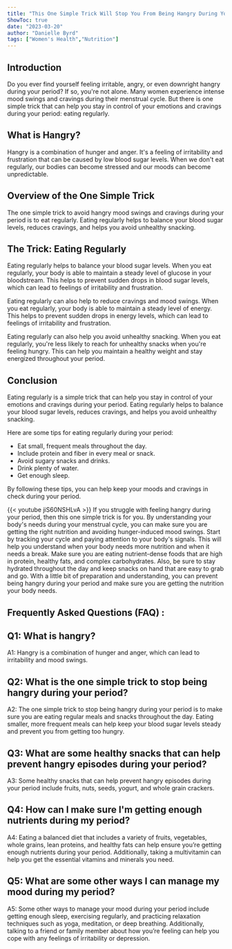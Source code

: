 ```yaml
---
title: "This One Simple Trick Will Stop You From Being Hangry During Your Period!"
ShowToc: true 
date: "2023-03-20"
author: "Danielle Byrd" 
tags: ["Women's Health","Nutrition"]
---
```

## Introduction

Do you ever find yourself feeling irritable, angry, or even downright hangry during your period? If so, you're not alone. Many women experience intense mood swings and cravings during their menstrual cycle. But there is one simple trick that can help you stay in control of your emotions and cravings during your period: eating regularly. 

## What is Hangry? 

Hangry is a combination of hunger and anger. It's a feeling of irritability and frustration that can be caused by low blood sugar levels. When we don't eat regularly, our bodies can become stressed and our moods can become unpredictable. 

## Overview of the One Simple Trick

The one simple trick to avoid hangry mood swings and cravings during your period is to eat regularly. Eating regularly helps to balance your blood sugar levels, reduces cravings, and helps you avoid unhealthy snacking. 

## The Trick: Eating Regularly 

Eating regularly helps to balance your blood sugar levels. When you eat regularly, your body is able to maintain a steady level of glucose in your bloodstream. This helps to prevent sudden drops in blood sugar levels, which can lead to feelings of irritability and frustration. 

Eating regularly can also help to reduce cravings and mood swings. When you eat regularly, your body is able to maintain a steady level of energy. This helps to prevent sudden drops in energy levels, which can lead to feelings of irritability and frustration. 

Eating regularly can also help you avoid unhealthy snacking. When you eat regularly, you're less likely to reach for unhealthy snacks when you're feeling hungry. This can help you maintain a healthy weight and stay energized throughout your period. 

## Conclusion 

Eating regularly is a simple trick that can help you stay in control of your emotions and cravings during your period. Eating regularly helps to balance your blood sugar levels, reduces cravings, and helps you avoid unhealthy snacking. 

Here are some tips for eating regularly during your period: 

- Eat small, frequent meals throughout the day. 
- Include protein and fiber in every meal or snack. 
- Avoid sugary snacks and drinks. 
- Drink plenty of water. 
- Get enough sleep. 

By following these tips, you can help keep your moods and cravings in check during your period.

{{< youtube jiS60NSHLvA >}} 
If you struggle with feeling hangry during your period, then this one simple trick is for you. By understanding your body's needs during your menstrual cycle, you can make sure you are getting the right nutrition and avoiding hunger-induced mood swings. Start by tracking your cycle and paying attention to your body's signals. This will help you understand when your body needs more nutrition and when it needs a break. Make sure you are eating nutrient-dense foods that are high in protein, healthy fats, and complex carbohydrates. Also, be sure to stay hydrated throughout the day and keep snacks on hand that are easy to grab and go. With a little bit of preparation and understanding, you can prevent being hangry during your period and make sure you are getting the nutrition your body needs.

## Frequently Asked Questions (FAQ) :
## Q1: What is hangry?
A1: Hangry is a combination of hunger and anger, which can lead to irritability and mood swings.

## Q2: What is the one simple trick to stop being hangry during your period?
A2: The one simple trick to stop being hangry during your period is to make sure you are eating regular meals and snacks throughout the day. Eating smaller, more frequent meals can help keep your blood sugar levels steady and prevent you from getting too hungry.

## Q3: What are some healthy snacks that can help prevent hangry episodes during your period?
A3: Some healthy snacks that can help prevent hangry episodes during your period include fruits, nuts, seeds, yogurt, and whole grain crackers.

## Q4: How can I make sure I'm getting enough nutrients during my period?
A4: Eating a balanced diet that includes a variety of fruits, vegetables, whole grains, lean proteins, and healthy fats can help ensure you’re getting enough nutrients during your period. Additionally, taking a multivitamin can help you get the essential vitamins and minerals you need.

## Q5: What are some other ways I can manage my mood during my period?
A5: Some other ways to manage your mood during your period include getting enough sleep, exercising regularly, and practicing relaxation techniques such as yoga, meditation, or deep breathing. Additionally, talking to a friend or family member about how you’re feeling can help you cope with any feelings of irritability or depression.




